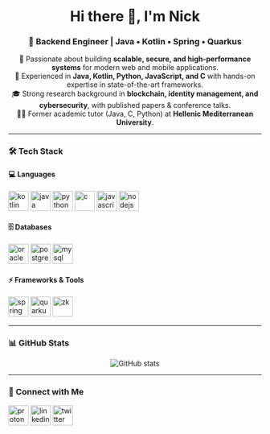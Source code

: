 <h1 align="center">Hi there 👋, I'm Nick</h1>
<h3 align="center">🚀 Backend Engineer | Java • Kotlin • Spring • Quarkus</h3>

<p align="center">
🌟 Passionate about building <b>scalable, secure, and high-performance systems</b> for modern web and mobile applications.<br>
🔧 Experienced in <b>Java, Kotlin, Python, JavaScript, and C</b> with hands-on expertise in state-of-the-art frameworks.<br>
🎓 Strong research background in <b>blockchain, identity management, and cybersecurity</b>, with published papers & conference talks.<br>
👨‍🏫 Former academic tutor (Java, C, Python) at <b>Hellenic Mediterranean University</b>.<br>
</p>

---

### 🛠️ Tech Stack

#### 💻 Languages
<p align="left">
<a href="https://kotlinlang.org/" target="_blank"><img src="https://img.icons8.com/color/48/kotlin.png" alt="kotlin" width="40" height="40"/></a>
<a href="https://www.java.com/" target="_blank"><img src="https://img.icons8.com/color/48/java-coffee-cup-logo.png" alt="java" width="40" height="40"/></a>
<a href="https://www.python.org" target="_blank"><img src="https://img.icons8.com/color/48/python.png" alt="python" width="40" height="40"/></a>
<a href="https://www.cprogramming.com/" target="_blank"><img src="https://img.icons8.com/color/48/c-programming.png" alt="c" width="40" height="40"/></a>
<a href="https://www.javascript.com/" target="_blank"><img src="https://img.icons8.com/color/48/javascript.png" alt="javascript" width="40" height="40"/></a>
<a href="https://nodejs.org" target="_blank"><img src="https://img.icons8.com/color/48/nodejs.png" alt="nodejs" width="40" height="40"/></a>
</p>

#### 🗄️ Databases
<p align="left">
<a href="https://www.oracle.com/database/" target="_blank"><img src="https://img.icons8.com/color/48/oracle-logo.png" alt="oracle" width="40" height="40"/></a>
<a href="https://www.postgresql.org/" target="_blank"><img src="https://img.icons8.com/color/48/postgreesql.png" alt="postgresql" width="40" height="40"/></a>
<a href="https://www.mysql.com/" target="_blank"><img src="https://img.icons8.com/color/48/mysql-logo.png" alt="mysql" width="40" height="40"/></a>
</p>

#### ⚡ Frameworks & Tools
<p align="left">
<a href="https://spring.io/" target="_blank"><img src="https://img.icons8.com/color/48/spring-logo.png" alt="spring" width="40" height="40"/></a>
<a href="https://quarkus.io/" target="_blank"><img src="https://design.jboss.org/quarkus/logo/final/PNG/quarkus_icon_rgb_512px_default.png" alt="quarkus" width="40" height="40"/></a>
<a href="https://www.zkoss.org/" target="_blank"><img src="https://pbs.twimg.com/profile_images/1370461773/ZK_new_logo_400x400.png" alt="zk" width="40" height="40"/></a>
</p>

---

### 📊 GitHub Stats
<p align="center">
<img src="https://github-readme-stats.vercel.app/api?username=npapatheodorou&show_icons=true&theme=tokyonight" alt="GitHub stats" />
</p>

---

### 🤝 Connect with Me
<p align="left">
<a href="mailto:n.papatheodorou@pm.me"><a href="mailto:n.papatheodorou@pm.me"><img src="https://pmecdn.protonweb.com/image-transformation/?s=c&image=image%2Fupload%2Fstatic%2Flogos%2Ficons%2Fmail_xxy4bg.svg" alt="protonmail" width="40" height="40"/></a>
<a href="https://linkedin.com/in/npapatheodorou" target="blank"><img src="https://img.icons8.com/color/48/linkedin.png" alt="linkedin" width="40" height="40"/></a>
<a href="https://twitter.com/n_papatheodorou" target="blank"><img src="https://img.icons8.com/color/48/twitterx--v1.png" alt="twitter" width="40" height="40"/></a>
</p>
